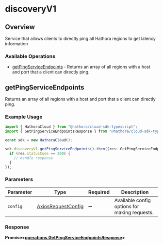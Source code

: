 # discoveryV1

## Overview

Service that allows clients to directly ping all Hathora regions to get latency information

### Available Operations

* [getPingServiceEndpoints](#getpingserviceendpoints) - Returns an array of all regions with a host and port that a client can directly ping.

## getPingServiceEndpoints

Returns an array of all regions with a host and port that a client can directly ping.

### Example Usage

```typescript
import { HathoraCloud } from "@hathora/cloud-sdk-typescript";
import { GetPingServiceEndpointsResponse } from "@hathora/cloud-sdk-typescript/dist/sdk/models/operations";

const sdk = new HathoraCloud();

sdk.discoveryV1.getPingServiceEndpoints().then((res: GetPingServiceEndpointsResponse) => {
  if (res.statusCode == 200) {
    // handle response
  }
});
```

### Parameters

| Parameter                                                    | Type                                                         | Required                                                     | Description                                                  |
| ------------------------------------------------------------ | ------------------------------------------------------------ | ------------------------------------------------------------ | ------------------------------------------------------------ |
| `config`                                                     | [AxiosRequestConfig](https://axios-http.com/docs/req_config) | :heavy_minus_sign:                                           | Available config options for making requests.                |


### Response

**Promise<[operations.GetPingServiceEndpointsResponse](../../models/operations/getpingserviceendpointsresponse.md)>**

